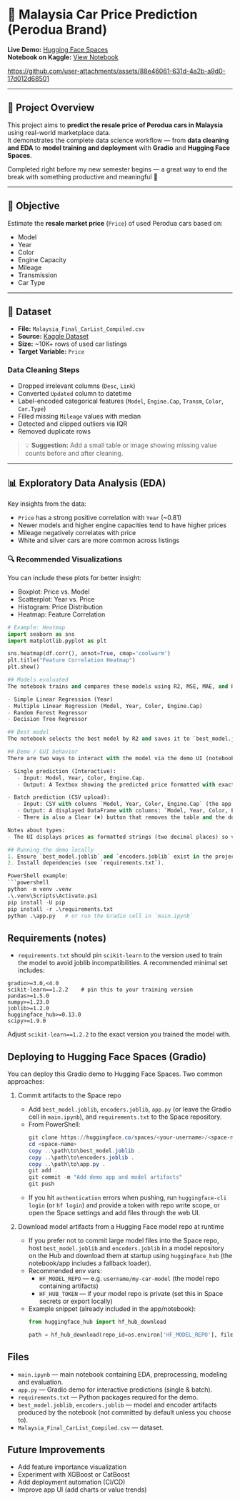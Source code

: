 # 🚗 Malaysia Car Price Prediction (Perodua Brand)

**Live Demo:** [Hugging Face Spaces](https://huggingface.co/spaces/insyirazman/car-price-prediction)  
**Notebook on Kaggle:** [View Notebook](https://www.kaggle.com/code/insyirahazman/perodua-car-price-prediction)  

https://github.com/user-attachments/assets/88e46061-631d-4a2b-a9d0-17d012d68501

---

## 🧭 Project Overview

This project aims to **predict the resale price of Perodua cars in Malaysia** using real-world marketplace data.  
It demonstrates the complete data science workflow — from **data cleaning and EDA** to **model training and deployment** with **Gradio** and **Hugging Face Spaces**.

Completed right before my new semester begins — a great way to end the break with something productive and meaningful 💪

---

## 🎯 Objective

Estimate the **resale market price** (`Price`) of used Perodua cars based on:

- Model  
- Year  
- Color  
- Engine Capacity  
- Mileage  
- Transmission  
- Car Type  

---

## 🧩 Dataset

- **File:** `Malaysia_Final_CarList_Compiled.csv`  
- **Source:** [Kaggle Dataset](https://www.kaggle.com/datasets/norazrinnatasha/malaysia-car-list-price)  
- **Size:** ~10K+ rows of used car listings  
- **Target Variable:** `Price`

### Data Cleaning Steps
- Dropped irrelevant columns (`Desc`, `Link`)
- Converted `Updated` column to datetime
- Label-encoded categorical features (`Model`, `Engine.Cap`, `Transm`, `Color`, `Car.Type`)
- Filled missing `Mileage` values with median
- Detected and clipped outliers via IQR
- Removed duplicate rows

> 💡 **Suggestion:** Add a small table or image showing missing value counts before and after cleaning.

---

## 📊 Exploratory Data Analysis (EDA)

Key insights from the data:
- `Price` has a strong positive correlation with `Year` (~0.81)
- Newer models and higher engine capacities tend to have higher prices
- Mileage negatively correlates with price
- White and silver cars are more common across listings

### 🔍 Recommended Visualizations
You can include these plots for better insight:
- Boxplot: Price vs. Model  
- Scatterplot: Year vs. Price  
- Histogram: Price Distribution  
- Heatmap: Feature Correlation

```python
# Example: Heatmap
import seaborn as sns
import matplotlib.pyplot as plt

sns.heatmap(df.corr(), annot=True, cmap='coolwarm')
plt.title("Feature Correlation Heatmap")
plt.show()

## Models evaluated
The notebook trains and compares these models using R2, MSE, MAE, and RMSE metrics:

- Simple Linear Regression (Year)
- Multiple Linear Regression (Model, Year, Color, Engine.Cap)
- Random Forest Regressor
- Decision Tree Regressor

## Best model
The notebook selects the best model by R2 and saves it to `best_model.joblib`. The notebook also saves fitted LabelEncoders to `encoders.joblib` so the demo accepts human-readable categories.

## Demo / GUI behavior
There are two ways to interact with the model via the demo UI (notebook Gradio cell or `app.py`):

- Single prediction (Interactive):
   - Input: Model, Year, Color, Engine.Cap.
   - Output: A Textbox showing the predicted price formatted with exactly two decimal places (e.g., `43281.21`). The notebook/app uses a formatted string to guarantee two-decimal display.

- Batch prediction (CSV upload):
   - Input: CSV with columns `Model, Year, Color, Engine.Cap` (the app also accepts `Engine Capacity` as an alias).
   - Output: A displayed DataFrame with columns: `Model, Year, Color, Engine Capacity, Predicted Price (RM)` (prices formatted with two decimals), and a downloadable CSV file containing the same formatted values.
   - There is also a Clear (✖) button that removes the table and the download link.

Notes about types:
- The UI displays prices as formatted strings (two decimal places) so values appear consistently in the frontend and downloaded CSV. If you need numeric outputs for further post-processing, we can keep a numeric rounded column in addition to the formatted string.

## Running the demo locally
1. Ensure `best_model.joblib` and `encoders.joblib` exist in the project root (run the notebook save-cell after training).
2. Install dependencies (see `requirements.txt`).

PowerShell example:
```powershell
python -m venv .venv
.\.venv\Scripts\Activate.ps1
pip install -U pip
pip install -r .\requirements.txt
python .\app.py   # or run the Gradio cell in `main.ipynb`
```

## Requirements (notes)
- `requirements.txt` should pin `scikit-learn` to the version used to train the model to avoid joblib incompatibilities. A recommended minimal set includes:

```
gradio>=3.0,<4.0
scikit-learn==1.2.2    # pin this to your training version
pandas>=1.5.0
numpy>=1.23.0
joblib>=1.2.0
huggingface_hub>=0.13.0
scipy>=1.9.0
```

Adjust `scikit-learn==1.2.2` to the exact version you trained the model with.

## Deploying to Hugging Face Spaces (Gradio)
You can deploy this Gradio demo to Hugging Face Spaces. Two common approaches:

1) Commit artifacts to the Space repo
    - Add `best_model.joblib`, `encoders.joblib`, `app.py` (or leave the Gradio cell in `main.ipynb`), and `requirements.txt` to the Space repository.
    - From PowerShell:
       ```powershell
       git clone https://huggingface.co/spaces/<your-username>/<space-name>
       cd <space-name>
       copy ..\path\to\best_model.joblib .
       copy ..\path\to\encoders.joblib .
       copy ..\path\to\app.py .
       git add .
       git commit -m "Add demo app and model artifacts"
       git push
       ```
    - If you hit `authentication` errors when pushing, run `huggingface-cli login` (or `hf login`) and provide a token with repo write scope, or open the Space settings and add files through the web UI.

2) Download model artifacts from a Hugging Face model repo at runtime
    - If you prefer not to commit large model files into the Space repo, host `best_model.joblib` and `encoders.joblib` in a model repository on the Hub and download them at startup using `huggingface_hub` (the notebook/app includes a fallback loader).
    - Recommended env vars:
       - `HF_MODEL_REPO` — e.g. `username/my-car-model` (the model repo containing artifacts)
       - `HF_HUB_TOKEN` — if your model repo is private (set this in Space secrets or export locally)
    - Example snippet (already included in the app/notebook):
       ```python
       from huggingface_hub import hf_hub_download

       path = hf_hub_download(repo_id=os.environ['HF_MODEL_REPO'], filename='best_model.joblib', token=os.environ.get('HF_HUB_TOKEN'))
       ```

## Files
- `main.ipynb` — main notebook containing EDA, preprocessing, modeling and evaluation.
- `app.py` — Gradio demo for interactive predictions (single & batch).
- `requirements.txt` — Python packages required for the demo.
- `best_model.joblib`, `encoders.joblib` — model and encoder artifacts produced by the notebook (not committed by default unless you choose to).
- `Malaysia_Final_CarList_Compiled.csv` — dataset.

## Future Improvements
- Add feature importance visualization
- Experiment with XGBoost or CatBoost
- Add deployment automation (CI/CD)
- Improve app UI (add charts or value trends)
